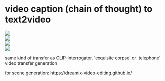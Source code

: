 # video caption (chain of thought) to text2video 

![](https://img.shields.io/badge/tag-experimental-lightgrey)  
![](https://img.shields.io/badge/tag-tooling-lightgrey)  
![](https://img.shields.io/badge/tag-animation-lightgrey)  
![](https://img.shields.io/badge/tag-prompting-lightgrey)


same kind of transfer as CLIP-interrogator. 'exquisite corpse' or 'telephone' video transfer generation

for scene generation: https://dreamix-video-editing.github.io/
